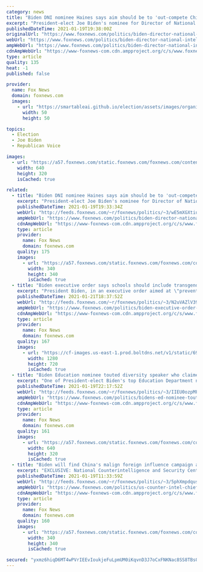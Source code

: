 ```yaml
---
category: news
title: "Biden DNI nominee Haines says aim should be to 'out-compete China'"
excerpt: "President-elect Joe Biden's nominee for Director of National Intelligence Avril Haines said, if confirmed, she would focus on providing intelligence to support efforts to \"out-compete China,\" while committing to doing more training to educate Americans on the country's malign foreign influence."
publishedDateTime: 2021-01-19T19:38:00Z
originalUrl: "https://www.foxnews.com/politics/biden-director-national-intelligence-haines-china"
webUrl: "https://www.foxnews.com/politics/biden-director-national-intelligence-haines-china"
ampWebUrl: "https://www.foxnews.com/politics/biden-director-national-intelligence-haines-china.amp"
cdnAmpWebUrl: "https://www-foxnews-com.cdn.ampproject.org/c/s/www.foxnews.com/politics/biden-director-national-intelligence-haines-china.amp"
type: article
quality: 135
heat: -1
published: false

provider:
  name: Fox News
  domain: foxnews.com
  images:
    - url: "https://smartableai.github.io/election/assets/images/organizations/foxnews.com-50x50.jpg"
      width: 50
      height: 50

topics:
  - Election
  - Joe Biden
  - Republican Voice

images:
  - url: "https://a57.foxnews.com/static.foxnews.com/foxnews.com/content/uploads/2021/01/640/320/Avril-Haines-2.jpg?ve=1&tl=1"
    width: 640
    height: 320
    isCached: true

related:
  - title: "Biden DNI nominee Haines says aim should be to 'out-compete China'"
    excerpt: "President-elect Joe Biden's nominee for Director of National Intelligence Avril Haines said, if confirmed, she would focus on providing intelligence to support efforts to \"out-compete China,\" while committing to doing more training to educate Americans on the country's malign foreign influence."
    publishedDateTime: 2021-01-19T19:33:34Z
    webUrl: "http://feeds.foxnews.com/~r/foxnews/politics/~3/wE5mXGXtiuM/biden-director-national-intelligence-haines-china"
    ampWebUrl: "https://www.foxnews.com/politics/biden-director-national-intelligence-haines-china.amp"
    cdnAmpWebUrl: "https://www-foxnews-com.cdn.ampproject.org/c/s/www.foxnews.com/politics/biden-director-national-intelligence-haines-china.amp"
    type: article
    provider:
      name: Fox News
      domain: foxnews.com
    quality: 175
    images:
      - url: "https://a57.foxnews.com/static.foxnews.com/foxnews.com/content/uploads/2020/10/340/340/brooke-singman-headshot.jpg?ve=1&tl=1"
        width: 340
        height: 340
        isCached: true
  - title: "Biden executive order says schools should include transgender athletes in girls' sports"
    excerpt: "President Biden, in an executive order aimed at \"preventing and combating discrimination on the basis of gender identity or sexual orientation,\" is calling on schools across the country to allow transgender athletes to participate in the sport of their gender identity."
    publishedDateTime: 2021-01-21T18:37:52Z
    webUrl: "http://feeds.foxnews.com/~r/foxnews/politics/~3/N2uVAZlV39w/biden-executive-order-schools-transgender-athletes-girls-sports"
    ampWebUrl: "https://www.foxnews.com/politics/biden-executive-order-schools-transgender-athletes-girls-sports.amp"
    cdnAmpWebUrl: "https://www-foxnews-com.cdn.ampproject.org/c/s/www.foxnews.com/politics/biden-executive-order-schools-transgender-athletes-girls-sports.amp"
    type: article
    provider:
      name: Fox News
      domain: foxnews.com
    quality: 167
    images:
      - url: "https://cf-images.us-east-1.prod.boltdns.net/v1/static/694940094001/12ee0e3c-a55a-4da5-8135-66d94c20ca83/5ce8239b-b177-46a5-83df-a0f384867e2d/1280x720/match/image.jpg"
        width: 1280
        height: 720
        isCached: true
  - title: "Biden Education nominee touted diversity speaker who claimed schools 'spirit murder' Black children"
    excerpt: "One of President-elect Biden's top Education Department nominees hosted a diversity training during which she gave an \"extremely complimentary\" introduction to its featured speaker, who has accused public schools of \"spirit murdering\" of Black children."
    publishedDateTime: 2021-01-19T22:17:52Z
    webUrl: "http://feeds.foxnews.com/~r/foxnews/politics/~3/IIEU0ozpMFU/bidens-ed-nominee-touted-diversity-speaker-who-claimed-schools-spirit-murder-black-children-source-says"
    ampWebUrl: "https://www.foxnews.com/politics/bidens-ed-nominee-touted-diversity-speaker-who-claimed-schools-spirit-murder-black-children-source-says.amp"
    cdnAmpWebUrl: "https://www-foxnews-com.cdn.ampproject.org/c/s/www.foxnews.com/politics/bidens-ed-nominee-touted-diversity-speaker-who-claimed-schools-spirit-murder-black-children-source-says.amp"
    type: article
    provider:
      name: Fox News
      domain: foxnews.com
    quality: 161
    images:
      - url: "https://a57.foxnews.com/static.foxnews.com/foxnews.com/content/uploads/2021/01/640/320/Screen-Shot-2021-01-18-at-8.32.12-PM.jpg?ve=1&tl=1"
        width: 640
        height: 320
        isCached: true
  - title: "Biden will find China's malign foreign influence campaign a 'challenge,' US counter-intel chief says"
    excerpt: "EXCLUSIVE: National Counterintelligence and Security Center Director Bill Evanina said no country poses a \"broader, more severe\" threat to America than China, telling Fox News that its malign foreign influence campaign against the United States will be one of the \"bigger challenges\" for the incoming"
    publishedDateTime: 2021-01-19T11:33:59Z
    webUrl: "http://feeds.foxnews.com/~r/foxnews/politics/~3/5phXmpdqusE/us-counter-intel-chief-says-chinas-malign-foreign-influence-campaign-will-be-challenge-for-biden-admin"
    ampWebUrl: "https://www.foxnews.com/politics/us-counter-intel-chief-says-chinas-malign-foreign-influence-campaign-will-be-challenge-for-biden-admin.amp"
    cdnAmpWebUrl: "https://www-foxnews-com.cdn.ampproject.org/c/s/www.foxnews.com/politics/us-counter-intel-chief-says-chinas-malign-foreign-influence-campaign-will-be-challenge-for-biden-admin.amp"
    type: article
    provider:
      name: Fox News
      domain: foxnews.com
    quality: 160
    images:
      - url: "https://a57.foxnews.com/static.foxnews.com/foxnews.com/content/uploads/2020/10/340/340/brooke-singman-headshot.jpg?ve=1&tl=1"
        width: 340
        height: 340
        isCached: true

secured: "yxmz6hiqD6MT4wPVrIEEvIoukjeFuLpmUM0iKqvnD3J7oCxFNKNac8SS8TBsQbvlvMQ6o++nlEXdMk+S0QZ7tLT5hq9QZiBzxiR+qoGWCdHAX7QR4X4M1Pvdx4irKJtx3vIydI2lHOHNwX6bubrCcVknsEKhKgXLqvbjni9kHqIVw9lfy4OoCKu3a47mHW/L7MbRr4raQOifVk7zqxgNyt6I8tkVb6MJ0snjUc6964rvA3918PJDFMq0wedlrZK/J+5XWwLbIlDMyVh1XxU6ouJFAuIGVboF3lhP4mKHllmrlKwjG4XLAMP4HBLUHys21tPGcfEPy+nLYMg/lvQ0HSqemN1XPxm3LABmjZ7wWWU=;vaI1ya7ZMAU/RwxZUTPLcw=="
---
```


